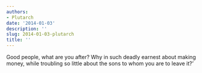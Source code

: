 ```yaml
---
authors:
- Plutarch
date: '2014-01-03'
description: ''
slug: 2014-01-03-plutarch
title: ''
---
```

Good people, what are you after? Why in such deadly earnest about making money, while troubling so little about the sons to whom you are to leave it?’



